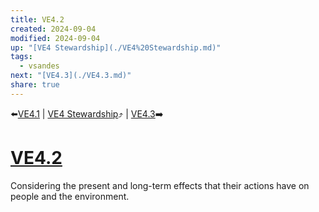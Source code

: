```yaml
---
title: VE4.2
created: 2024-09-04
modified: 2024-09-04
up: "[VE4 Stewardship](./VE4%20Stewardship.md)"
tags:
  - vsandes
next: "[VE4.3](./VE4.3.md)"
share: true
---
```

⬅️[VE4.1](./VE4.1.md) | [VE4 Stewardship](./VE4%20Stewardship.md)⤴️ | [VE4.3](./VE4.3.md)➡️
# [VE4.2](VE4.2.md)
Considering the present and long-term effects that their actions have on people and the environment.
